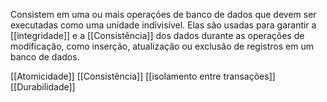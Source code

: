 Consistem em uma ou mais operações de banco de dados que devem ser executadas como uma unidade indivisível. Elas são usadas para garantir a [[integridade]] e a [[Consistência]] dos dados durante as operações de modificação, como inserção, atualização ou exclusão de registros em um banco de dados. 

[[Atomicidade]]
[[Consistência]]
[[isolamento entre transações]] 
[[Durabilidade]]